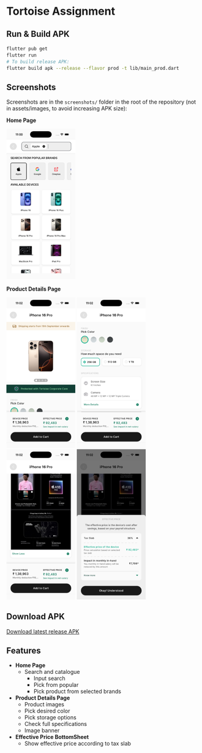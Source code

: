 
# Tortoise Assignment

## Run & Build APK

```sh
flutter pub get
flutter run
# To build release APK:
flutter build apk --release --flavor prod -t lib/main_prod.dart
```


## Screenshots

Screenshots are in the `screenshots/` folder in the root of the repository (not in assets/images, to avoid increasing APK size):

**Home Page**

<img src="screenshots/screen_1.png" width="180" alt="Home" />

**Product Details Page**

<img src="screenshots/screen_2.png" width="180" alt="Product Details 1" />
<img src="screenshots/screen_3.png" width="180" alt="Product Details 2" />
<img src="screenshots/screen_4.png" width="180" alt="Product Details 3" />
<img src="screenshots/screen_5.png" width="180" alt="Effective Price" />

## Download APK

[Download latest release APK](https://github.com/TusharSharmaIN/tortoise_assignment/releases) <!-- Update this link if repo changes -->

## Features

- **Home Page**
	- Search and catalogue
		- Input search
		- Pick from popular
		- Pick product from selected brands
- **Product Details Page**
	- Product images
	- Pick desired color
	- Pick storage options
	- Check full specifications
	- Image banner
- **Effective Price BottomSheet**
	- Show effective price according to tax slab
